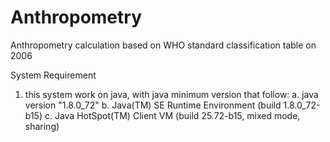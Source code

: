 # Anthropometry
Anthropometry calculation based on WHO standard classification table on 2006

System Requirement
1. this system work on java, with java minimum version that follow:
    a. java version "1.8.0_72"
    b. Java(TM) SE Runtime Environment (build 1.8.0_72-b15)
    c. Java HotSpot(TM) Client VM (build 25.72-b15, mixed mode, sharing)
